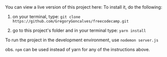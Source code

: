 You can view a live version of this project here: 
To install it, do the following:

1. on your terminal, type: `git clone https://github.com/GregoryGoncalves/freecodecamp.git`

2. go to this project's folder and in your terminal type: `yarn install`

To run the project in the development environment, use `nodemon server.js`

obs. `npm` can be used instead of yarn for any of the instructions above.